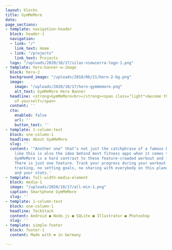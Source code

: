 ```yaml
---
layout: blocks
title: GymMeMore
date: 
page_sections:
- template: navigation-header
  block: header-1
  navigation:
  - link: "/"
    link_text: Home
  - link: "/projects"
    link_text: Projects
  logo: "/uploads/2020/10/17/silas-niewierra-logo-1.png"
- template: hero-banner-w-image
  block: hero-2
  background_image: "/uploads/2018/06/21/hero-2-bg.png"
  image:
    image: "/uploads/2020/10/17/hero-gymmemore.png"
    alt_text: GymMeMore Hero Banner
  headline: <strong>GymMeMore<br></strong><span class="light">become the best version
    of yourself</span>
  content: ''
  cta:
    enabled: false
    url: ''
    button_text: ''
- template: 1-column-text
  block: one-column-1
  headline: About GymMeMore
  slug: ''
  content: '"Another one" that’s not just the catchphrase of a famous DJ, but it seems
    like this is also the idea behind most fitness apps when it comes to features.
    GymMeMore is a hard contrast to these feature-crowded workout and fitness apps.
    There is just one feature. Track your progress during your workout. No fancy calorie
    tracking, no setting goals, no sharing with everybody on this planet. Just YOU
    and your stats.'
- template: full-width-media-element
  block: media-1
  image: "/uploads/2020/10/17/all-min-1.png"
  caption: Smartphone GymMeMore
  slug: ''
- template: 1-column-text
  block: one-column-1
  headline: TeckStack
  content: Android ● Node.js ● SQLite ● Illustrator ● Photoshop
  slug: ''
- template: simple-footer
  block: footer-1
  content: Made with ❤︎ in Germany

---
```

